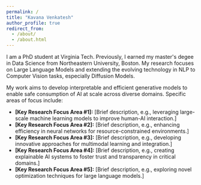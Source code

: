 ```yaml
---
permalink: /
title: "Kavana Venkatesh"
author_profile: true
redirect_from: 
  - /about/
  - /about.html
---
```


I am a PhD student at Virginia Tech. Previously, I earned my master's degee in Data Science from Northeastern University, Boston. My research focuses on Large Language Models and extending the evolving technology in NLP to Computer Vision tasks, especially Diffusion Models.

My work aims to develop interpretable and efficient generative models to enable safe consumption of AI at scale across diverse domains. Specific areas of focus include:

- **[Key Research Focus Area #1]:** [Brief description, e.g., leveraging large-scale machine learning models to improve human-AI interaction.]
- **[Key Research Focus Area #2]:** [Brief description, e.g., enhancing efficiency in neural networks for resource-constrained environments.]
- **[Key Research Focus Area #3]:** [Brief description, e.g., developing innovative approaches for multimodal learning and integration.]
- **[Key Research Focus Area #4]:** [Brief description, e.g., creating explainable AI systems to foster trust and transparency in critical domains.]
- **[Key Research Focus Area #5]:** [Brief description, e.g., exploring novel optimization techniques for large language models.]

